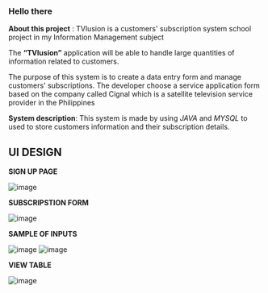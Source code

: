 ### Hello there


**About this project** : TVlusion is a customers' subscription system school project in my Information Management subject


The **“TVlusion”** application will be able to handle large quantities of information related 
to customers.

The purpose of this system is to create a data entry form and manage customers' subscriptions. 
The developer choose a service application form based on the company called Cignal which
is a satellite television service provider in the Philippines


**System description**:
This system is made by using _JAVA_ and  _MYSQL_ to  used to store customers 
information and their subscription details.


## UI DESIGN

**SIGN UP PAGE**

![image](https://user-images.githubusercontent.com/99750513/178429754-05fa4308-4639-4976-a7f4-553dccb5b7b4.png)


**SUBSCRIPSTION FORM**

![image](https://user-images.githubusercontent.com/99750513/178429802-1f6fa3d4-8cc8-43ba-80cb-79908d0571b3.png)

**SAMPLE OF INPUTS**

![image](https://user-images.githubusercontent.com/99750513/178429835-8148e114-dc25-4a10-85ac-ee6cb67e6b85.png)
![image](https://user-images.githubusercontent.com/99750513/178429870-0fd3cd84-8f7e-4753-a0a0-991f5729b426.png)

**VIEW TABLE**

![image](https://user-images.githubusercontent.com/99750513/178429959-241438f7-b27a-4092-8ef7-69f5d4a676c1.png)
